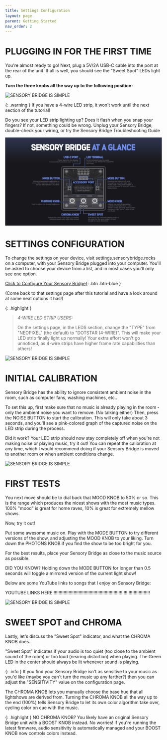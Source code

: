 ```yaml
---
title: Settings Configuration
layout: page
parent: Getting Started
nav_order: 2
---
```


# PLUGGING IN FOR THE FIRST TIME

You're almost ready to go! Next, plug a 5V/2A USB-C cable into the port at the rear of the unit. If all is well, you should see the "Sweet Spot" LEDs light up.

**Turn the three knobs all the way up to the following position:**

![SENSORY BRIDGE IS SIMPLE](https://github.com/connornishijima/sensory_bridge_docs/blob/main/img/2.jpg?raw=true)

{: .warning }
If you have a 4-wire LED strip, it won't work until the next section of the tutorial!

Do you see your LED strip lighting up? Does it flash when you snap your fingers? If not, something could be wrong. Unplug your Sensory Bridge, double-check your wiring, or try the Sensory Bridge Troubleshooting Guide

![SENSORY BRIDGE IS SIMPLE](https://github.com/connornishijima/sensory_bridge_docs/blob/main/img/anatomy.jpg?raw=true)

# SETTINGS CONFIGURATION

To change the settings on your device, visit settings.sensorybridge.rocks on a computer, with your Sensory Bridge plugged into your computer. You'll be asked to choose your device from a list, and in most cases you'll only see one option.

[Click to Configure Your Sensory Bridge](https://settings.sensorybridge.rocks){: .btn .btn-blue }

(Come back to that settings page after this tutorial and have a look around at some neat options it has!)

{: .highlight }
> *4-WIRE LED STRIP USERS:*
> 
> On the settings page, in the LEDS section, change the "TYPE" from "NEOPIXEL" (the default) to "DOTSTAR (4-WIRE)". This will make your LED strip finally light up normally! Your extra effort won't go unnoticed, as 4-wire strips have higher frame rate capabilities than others!

![SENSORY BRIDGE IS SIMPLE](https://github.com/connornishijima/sensory_bridge_docs/blob/main/img/settings_page_pic.png?raw=true)

# INITIAL CALIBRATION

Sensory Bridge has the ability to ignore consistent ambient noise in the room, such as computer fans, washing machines, etc..

To set this up, first make sure that no music is already playing in the room - only the ambient noise you want to remove. (No talking either) Then, press the <sb-button>NOISE BUTTON</sb-button> to start the calibration. This will only take about 3 seconds, and you'll see a pink-colored graph of the captured noise on the LED strip during the process.

Did it work? Your LED strip should now stay completely off when you're not making noise or playing music, try it out! You can repeat the calibration at any time, which I would recommend doing if your Sensory Bridge is moved to another room or when ambient conditions change.

![SENSORY BRIDGE IS SIMPLE](https://github.com/connornishijima/sensory_bridge_docs/blob/main/img/14.jpg?raw=true)

# FIRST TESTS

You next move should be to dial back that <sb-knob>MOOD KNOB</sb-knob> to 50% or so. This is the range which produces the nicest shows with the most music types. 100% "mood" is great for home raves, 10% is great for extremely mellow shows.

Now, try it out!

Put some awesome music on. Play with the <sb-button>MODE BUTTON</sb-button> to try different versions of the show, and adjusting the <sb-knob>MOOD KNOB</sb-knob> to your liking. Turn down the <sb-knob>PHOTONS KNOB</sb-knob> if you find the show to be too bright for you.

For the best results, place your Sensory Bridge as close to the music source as possible.

DID YOU KNOW? Holding down the <sb-button>MODE BUTTON</sb-button> for longer than 0.5 seconds will toggle a mirrored version of the current light show!

Below are some YouTube links to songs that I enjoy on Sensory Bridge:
     
YOUTUBE LINKS HERE !!!!!!!!!!!!!!!!!!!!!!!!!!!!!!!!!!!!!!!!!!!!!!!!!!!!!!!!!!!!!!!!!!!!!!!!!!!!!

![SENSORY BRIDGE IS SIMPLE](https://github.com/connornishijima/sensory_bridge_docs/blob/main/img/5.jpg?raw=true)

# SWEET SPOT and CHROMA

Lastly, let's discuss the "Sweet Spot" indicator, and what the <sb-knob>CHROMA KNOB</sb-knob> does.

"Sweet Spot" indicates if your audio is too quiet (too close to the ambient sound of the room) or too loud (nearing distortion) when playing. The Green LED in the center should always be lit whenever sound is playing.

{: .info }
If you find your Sensory Bridge isn't as sensitive to your music as you'd like (maybe you can't turn the music up any farther?) then you can adjust the "SENSITIVITY" value on the configuration page.

The <sb-knob>CHROMA KNOB</sb-knob> lets you manually choose the base hue that all lightshows are derived from. Turning the <sb-knob>CHROMA KNOB</sb-knob> all the way up to the end (100%) tells Sensory Bridge to let its own color algorithm take over, cycling color on cue with the music.

{: .highlight }
NO CHROMA KNOB? You likely have an original Sensory Bridge unit with a <sb-knob>BOOST KNOB</sb-knob> instead. No worries! If you're running the latest firmware, audio sensitivity is automatically managed and your <sb-knob>BOOST KNOB</sb-knob> now controls colors instead.
